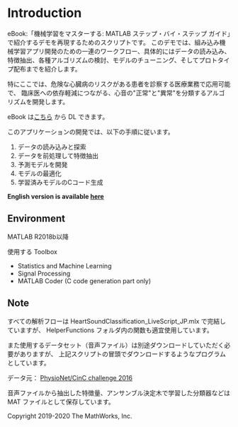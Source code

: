 # Introduction

eBook:「機械学習をマスターする: MATLAB ステップ・バイ・ステップ ガイド」で紹介するデモを再現するためのスクリプトです。
このデモでは、組み込み機械学習アプリ開発のための一連のワークフロー、具体的にはデータの読み込み、
特徴抽出、各種アルゴリズムの検討、モデルのチューニング、そしてプロトタイプ配布までを紹介します。

特にここでは、危険な心臓病のリスクがある患者を診察する医療業務で応用可能で、
臨床医への依存軽減につながる、心音の"正常"と"異常"を分類するアルゴリズムを開発します。

eBook は[こちら](https://jp.mathworks.com/campaigns/offers/mastering-machine-learning-with-matlab.html) から DL できます。

このアプリケーションの開発では、以下の手順に従います。
1. データの読み込みと探索
2. データを前処理して特徴抽出
3. 予測モデルを開発
4. モデルの最適化
5. 学習済みモデルのCコード生成

**English version is available [here](https://jp.mathworks.com/matlabcentral/fileexchange/65286-heart-sound-classifier)**

## Environment

MATLAB R2018b以降

使用する Toolbox
- Statistics and Machine Learning
- Signal Processing
- MATLAB Coder (C code generation part only)

## Note

すべての解析フローは HeartSoundClassification_LiveScript_JP.mlx で完結していますが、
HelperFunctions フォルダ内の関数も適宜使用しています。

また使用するデータセット（音声ファイル）は別途ダウンロードしていただく必要がありますが、
上記スクリプトの冒頭でダウンロードするようなプログラムとしています。

データ元： [PhysioNet/CinC challenge 2016](http://www.physionet.org/physiobank/database/challenge/2016)

音声ファイルから抽出した特徴量、アンサンブル決定木で学習した分類器などは MAT ファイルとして保存しています。

Copyright 2019-2020 The MathWorks, Inc.